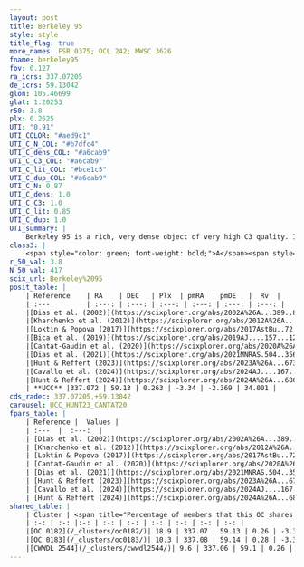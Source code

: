 ```yaml
---
layout: post
title: Berkeley 95
style: style
title_flag: true
more_names: FSR 0375; OCL 242; MWSC 3626
fname: berkeley95
fov: 0.127
ra_icrs: 337.07205
de_icrs: 59.13042
glon: 105.46699
glat: 1.20253
r50: 3.8
plx: 0.2625
UTI: "0.91"
UTI_COLOR: "#aed9c1"
UTI_C_N_COL: "#b7dfc4"
UTI_C_dens_COL: "#a6cab9"
UTI_C_C3_COL: "#a6cab9"
UTI_C_lit_COL: "#bce1c5"
UTI_C_dup_COL: "#a6cab9"
UTI_C_N: 0.87
UTI_C_dens: 1.0
UTI_C_C3: 1.0
UTI_C_lit: 0.85
UTI_C_dup: 1.0
UTI_summary: |
    Berkeley 95 is a rich, very dense object of very high C3 quality. It is well-studied in the literature. This object shares a small percentage of members with 3 later reported entries.
class3: |
    <span style="color: green; font-weight: bold;">A</span><span style="color: green; font-weight: bold;">A</span>
r_50_val: 3.8
N_50_val: 417
scix_url: Berkeley%2095
posit_table: |
    | Reference    | RA    | DEC   | Plx  | pmRA  | pmDE   |  Rv  |
    | :---         | :---: | :---: | :---: | :---: | :---: | :---: |
    |[Dias et al. (2002)](https://scixplorer.org/abs/2002A%26A...389..871D) | 337.075 | 59.133 | -- | -2.38 | -2.08 | -- |
    |[Kharchenko et al. (2012)](https://scixplorer.org/abs/2012A%26A...543A.156K) | 337.072 | 59.14 | -- | -3.26 | -3.34 | -- |
    |[Loktin & Popova (2017)](https://scixplorer.org/abs/2017AstBu..72..257L) | 337.08 | 59.133 | -- | -3.744 | -1.422 | -- |
    |[Bica et al. (2019)](https://scixplorer.org/abs/2019AJ....157...12B) | 337.077 | 59.13 | -- | -- | -- | -- |
    |[Cantat-Gaudin et al. (2020)](https://scixplorer.org/abs/2020A%26A...640A...1C) | 337.082 | 59.129 | 0.248 | -3.401 | -2.287 | -- |
    |[Dias et al. (2021)](https://scixplorer.org/abs/2021MNRAS.504..356D) | 337.079 | 59.128 | 0.239 | -3.408 | -2.293 | -- |
    |[Hunt & Reffert (2023)](https://scixplorer.org/abs/2023A%26A...673A.114H) | 337.071 | 59.134 | 0.266 | -3.332 | -2.385 | 49.549 |
    |[Cavallo et al. (2024)](https://scixplorer.org/abs/2024AJ....167...12C) | 336.978 | 59.125 | 0.264 | -- | -- | -- |
    |[Hunt & Reffert (2024)](https://scixplorer.org/abs/2024A%26A...686A..42H) | 337.071 | 59.134 | 0.266 | -3.332 | -2.385 | 49.549 |
    | **UCC** |337.072 | 59.13 | 0.263 | -3.34 | -2.369 | 34.001 | 
cds_radec: 337.07205,+59.13042
carousel: UCC_HUNT23_CANTAT20
fpars_table: |
    | Reference |  Values |
    | :---  |  :---:  |
    | [Dias et al. (2002)](https://scixplorer.org/abs/2002A%26A...389..871D) | `E(B-V)=1.25, Dist=3343.0, Age=7.65` |
    | [Kharchenko et al. (2012)](https://scixplorer.org/abs/2012A%26A...543A.156K) | `e_bv=1.21, distance=1800, log_age=8.55` |
    | [Loktin & Popova (2017)](https://scixplorer.org/abs/2017AstBu..72..257L) | `E(B-V)=0.924, Dmod=10.575, logt=8.6` |
    | [Cantat-Gaudin et al. (2020)](https://scixplorer.org/abs/2020A%26A...640A...1C) | `AVNN=3.83, DMNN=12.96, AgeNN=7.08` |
    | [Dias et al. (2021)](https://scixplorer.org/abs/2021MNRAS.504..356D) | `Av=3.574, Dist=3479, logage=8.056, [Fe/H]=-0.11` |
    | [Hunt & Reffert (2023)](https://scixplorer.org/abs/2023A%26A...673A.114H) | `AV50=4.217, diffAV50=2.727, MOD50=12.643, logAge50=7.417` |
    | [Cavallo et al. (2024)](https://scixplorer.org/abs/2024AJ....167...12C) | `AV50=3.96, dMod50=12.66, logAge50=7.77, [Fe/H]50=0.51` |
    | [Hunt & Reffert (2024)](https://scixplorer.org/abs/2024A%26A...686A..42H) | `MassJ=5969.74` |
shared_table: |
    | Cluster | <span title="Percentage of members that this OC shares with the ones listed">%</span>   | RA   | DEC   | Plx   | pmRA  | pmDE  | Rv | UTI |
    | :-: | :-: |:-: | :-: | :-: | :-: | :-: | :-: | :-: |
    |[OC 0182](/_clusters/oc0182/)| 18.9 | 337.07 | 59.13 | 0.26 | -3.34 | -2.39 | 87.84 |0.0 |
    |[OC 0183](/_clusters/oc0183/)| 10.3 | 337.08 | 59.14 | 0.28 | -3.33 | -2.38 | 87.84 |0.0 |
    |[CWWDL 2544](/_clusters/cwwdl2544/)| 9.6 | 337.06 | 59.1 | 0.26 | -3.29 | -2.38 | 87.84 |0.05 |
---
```

